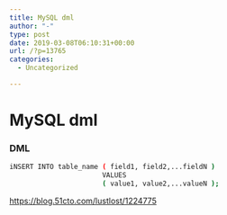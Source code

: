 ```yaml
---
title: MySQL dml
author: "-"
type: post
date: 2019-03-08T06:10:31+00:00
url: /?p=13765
categories:
  - Uncategorized

---
```

# MySQL dml
### DML

```bash
iNSERT INTO table_name ( field1, field2,...fieldN )
                       VALUES
                       ( value1, value2,...valueN );
```

https://blog.51cto.com/lustlost/1224775